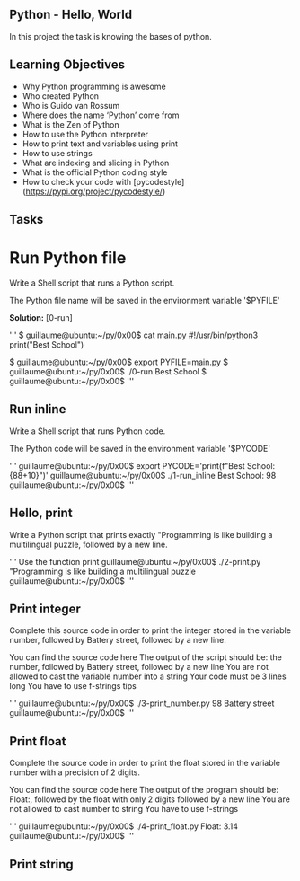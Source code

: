
## Python - Hello, World
In this project the task is knowing the bases of python.

## Learning Objectives

* Why Python programming is awesome
* Who created Python
* Who is Guido van Rossum
* Where does the name ‘Python’ come from
* What is the Zen of Python
* How to use the Python interpreter
* How to print text and variables using print
* How to use strings
* What are indexing and slicing in Python
* What is the official Python coding style
* How to check your code with [pycodestyle] (https://pypi.org/project/pycodestyle/)


## Tasks
# Run Python file

Write a Shell script that runs a Python script.

The Python file name will be saved in the environment variable '$PYFILE'

**Solution:** [0-run]

''' 
$ guillaume@ubuntu:~/py/0x00$ cat main.py 
#!/usr/bin/python3
print("Best School")

$ guillaume@ubuntu:~/py/0x00$ export PYFILE=main.py
$ guillaume@ubuntu:~/py/0x00$ ./0-run
Best School
$ guillaume@ubuntu:~/py/0x00$ 
'''
## Run inline

Write a Shell script that runs Python code.

The Python code will be saved in the environment variable '$PYCODE'

'''
guillaume@ubuntu:~/py/0x00$ export PYCODE='print(f"Best School: {88+10}")'
guillaume@ubuntu:~/py/0x00$ ./1-run_inline 
Best School: 98
guillaume@ubuntu:~/py/0x00$ 
'''


## Hello, print

Write a Python script that prints exactly "Programming is like building a multilingual puzzle, followed by a new line.

'''
Use the function print
guillaume@ubuntu:~/py/0x00$ ./2-print.py 
"Programming is like building a multilingual puzzle
guillaume@ubuntu:~/py/0x00$
'''

## Print integer

Complete this source code in order to print the integer stored in the variable number, followed by Battery street, followed by a new line.

You can find the source code here
The output of the script should be:
the number, followed by Battery street,
followed by a new line
You are not allowed to cast the variable number into a string
Your code must be 3 lines long
You have to use f-strings tips

'''
guillaume@ubuntu:~/py/0x00$ ./3-print_number.py
98 Battery street
guillaume@ubuntu:~/py/0x00$ 
'''

## Print float

Complete the source code in order to print the float stored in the variable number with a precision of 2 digits.

You can find the source code here
The output of the program should be:
Float:, followed by the float with only 2 digits
followed by a new line
You are not allowed to cast number to string
You have to use f-strings

'''
guillaume@ubuntu:~/py/0x00$ ./4-print_float.py
Float: 3.14
guillaume@ubuntu:~/py/0x00$ 
'''
   
## Print string
